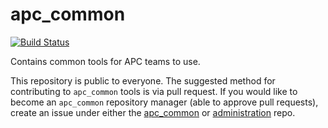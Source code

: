 # apc_common

[![Build Status](https://travis-ci.org/amazon-picking-challenge/apc_common.svg)](https://travis-ci.org/amazon-picking-challenge/apc_common)

Contains common tools for APC teams to use.

This repository is public to everyone. The suggested method for contributing to `apc_common` tools is via pull request.  If you would like to become an `apc_common` repository manager (able to approve pull requests), create an issue under either the [apc_common](https://github.com/amazon-picking-challenge/apc_common/issues/new) or  [administration](https://github.com/amazon-picking-challenge/administration/issues/new) repo.
